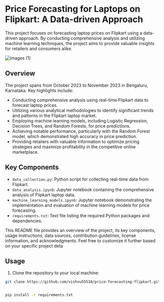 # Price Forecasting for Laptops on Flipkart: A Data-driven Approach

This project focuses on forecasting laptop prices on Flipkart using a data-driven approach. By conducting comprehensive analysis and utilizing machine learning techniques, the project aims to provide valuable insights for retailers and consumers alike.

![images (1)](https://thumbs.dreamstime.com/z/kyiv-ukraine-june-photo-illustration-flipkart-private-limited-logo-seen-mobile-phone-hand-computer-220810407.jpg)


## Overview

The project spans from October 2023 to November 2023 in Bengaluru, Karnataka. Key highlights include:

- Conducting comprehensive analysis using real-time Flipkart data to forecast laptop prices.
- Utilizing various analytical methodologies to identify significant trends and patterns in the Flipkart laptop market.
- Employing machine learning models, including Logistic Regression, Decision Trees, and Random Forests, for price predictions.
- Achieving notable performance, particularly with the Random Forest model, which demonstrated high accuracy in price prediction.
- Providing retailers with valuable information to optimize pricing strategies and maximize profitability in the competitive online marketplace.

## Key Components

- `data_collection.py`: Python script for collecting real-time data from Flipkart.
- `data_analysis.ipynb`: Jupyter notebook containing the comprehensive analysis of Flipkart laptop data.
- `machine_learning_models.ipynb`: Jupyter notebook demonstrating the implementation and evaluation of machine learning models for price forecasting.
- `requirements.txt`: Text file listing the required Python packages and dependencies.

This README file provides an overview of the project, its key components, usage instructions, data sources, contribution guidelines, license information, and acknowledgments. Feel free to customize it further based on your specific project deta

## Usage

1. Clone the repository to your local machine:

```bash
git clone https://github.com/vishnu55510/price-forecasting-flipkart.git


pip install -r requirements.txt


